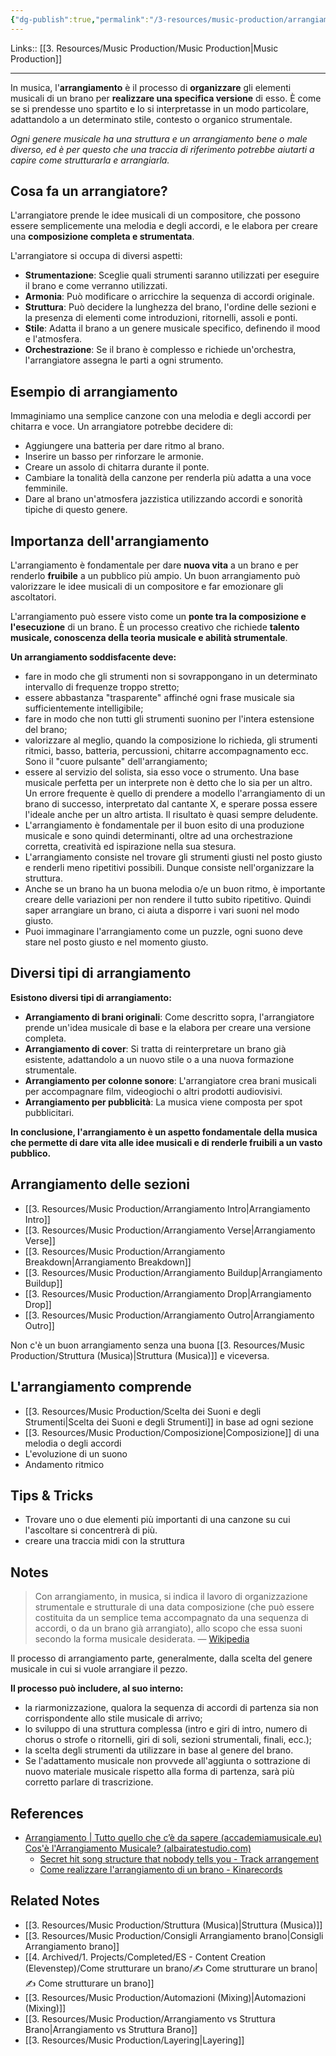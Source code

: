 ```yaml
---
{"dg-publish":true,"permalink":"/3-resources/music-production/arrangiamento/","tags":["type/dashboard"]}
---
```


Links:: [[3. Resources/Music Production/Music Production\|Music Production]]

---
In musica, l'**arrangiamento** è il processo di **organizzare** gli elementi musicali di un brano per **realizzare una specifica versione** di esso. È come se si prendesse uno spartito e lo si interpretasse in un modo particolare, adattandolo a un determinato stile, contesto o organico strumentale.

_Ogni genere musicale ha una struttura e un arrangiamento bene o male diverso, ed è per questo che una traccia di riferimento potrebbe aiutarti a capire come strutturarla e arrangiarla._

## Cosa fa un arrangiatore?

L'arrangiatore prende le idee musicali di un compositore, che possono essere semplicemente una melodia e degli accordi, e le elabora per creare una **composizione completa e strumentata**.

L'arrangiatore si occupa di diversi aspetti:

- **Strumentazione**: Sceglie quali strumenti saranno utilizzati per eseguire il brano e come verranno utilizzati.
- **Armonia**: Può modificare o arricchire la sequenza di accordi originale.
- **Struttura**: Può decidere la lunghezza del brano, l'ordine delle sezioni e la presenza di elementi come introduzioni, ritornelli, assoli e ponti.
- **Stile**: Adatta il brano a un genere musicale specifico, definendo il mood e l'atmosfera.
- **Orchestrazione**: Se il brano è complesso e richiede un'orchestra, l'arrangiatore assegna le parti a ogni strumento.

## Esempio di arrangiamento

Immaginiamo una semplice canzone con una melodia e degli accordi per chitarra e voce. Un arrangiatore potrebbe decidere di:

- Aggiungere una batteria per dare ritmo al brano.
- Inserire un basso per rinforzare le armonie.
- Creare un assolo di chitarra durante il ponte.
- Cambiare la tonalità della canzone per renderla più adatta a una voce femminile.
- Dare al brano un'atmosfera jazzistica utilizzando accordi e sonorità tipiche di questo genere.

## Importanza dell'arrangiamento

L'arrangiamento è fondamentale per dare **nuova vita** a un brano e per renderlo **fruibile** a un pubblico più ampio. Un buon arrangiamento può valorizzare le idee musicali di un compositore e far emozionare gli ascoltatori.

L'arrangiamento può essere visto come un **ponte tra la composizione e l'esecuzione** di un brano. È un processo creativo che richiede **talento musicale, conoscenza della teoria musicale e abilità strumentale**.

**Un arrangiamento soddisfacente deve:**
- fare in modo che gli strumenti non si sovrappongano in un determinato intervallo di frequenze troppo stretto;
- essere abbastanza "trasparente" affinché ogni frase musicale sia sufficientemente intelligibile;
- fare in modo che non tutti gli strumenti suonino per l'intera estensione del brano;
- valorizzare al meglio, quando la composizione lo richieda, gli strumenti ritmici, basso, batteria, percussioni, chitarre accompagnamento ecc. Sono il "cuore pulsante" dell'arrangiamento;
- essere al servizio del solista, sia esso voce o strumento. Una base musicale perfetta per un interprete non è detto che lo sia per un altro. Un errore frequente è quello di prendere a modello l'arrangiamento di un brano di successo, interpretato dal cantante X, e sperare possa essere l'ideale anche per un altro artista. Il risultato è quasi sempre deludente.
- L'arrangiamento è fondamentale per il buon esito di una produzione musicale e sono quindi determinanti, oltre ad una orchestrazione corretta, creatività ed ispirazione nella sua stesura.
- L'arrangiamento consiste nel trovare gli strumenti giusti nel posto giusto e renderli meno ripetitivi possibili. Dunque consiste nell'organizzare la struttura.
- Anche se un brano ha un buona melodia o/e un buon ritmo, è importante creare delle variazioni per non rendere il tutto subito ripetitivo. Quindi saper arrangiare un brano, ci aiuta a disporre i vari suoni nel modo giusto.
- Puoi immaginare l'arrangiamento come un puzzle, ogni suono deve stare nel posto giusto e nel momento giusto.

## Diversi tipi di arrangiamento

**Esistono diversi tipi di arrangiamento:**

- **Arrangiamento di brani originali**: Come descritto sopra, l'arrangiatore prende un'idea musicale di base e la elabora per creare una versione completa.
- **Arrangiamento di cover**: Si tratta di reinterpretare un brano già esistente, adattandolo a un nuovo stile o a una nuova formazione strumentale.
- **Arrangiamento per colonne sonore**: L'arrangiatore crea brani musicali per accompagnare film, videogiochi o altri prodotti audiovisivi.
- **Arrangiamento per pubblicità**: La musica viene composta per spot pubblicitari.

**In conclusione, l'arrangiamento è un aspetto fondamentale della musica che permette di dare vita alle idee musicali e di renderle fruibili a un vasto pubblico.**


## Arrangiamento delle sezioni

- [[3. Resources/Music Production/Arrangiamento Intro\|Arrangiamento Intro]]
- [[3. Resources/Music Production/Arrangiamento Verse\|Arrangiamento Verse]]
- [[3. Resources/Music Production/Arrangiamento Breakdown\|Arrangiamento Breakdown]]
- [[3. Resources/Music Production/Arrangiamento Buildup\|Arrangiamento Buildup]]
- [[3. Resources/Music Production/Arrangiamento Drop\|Arrangiamento Drop]]
- [[3. Resources/Music Production/Arrangiamento Outro\|Arrangiamento Outro]]

Non c'è un buon arrangiamento senza una buona [[3. Resources/Music Production/Struttura (Musica)\|Struttura (Musica)]] e viceversa. 

## L'arrangiamento comprende

- [[3. Resources/Music Production/Scelta dei Suoni e degli Strumenti\|Scelta dei Suoni e degli Strumenti]] in base ad ogni sezione
- [[3. Resources/Music Production/Composizione\|Composizione]] di una melodia o degli accordi
- L'evoluzione di un suono
- Andamento ritmico


## Tips & Tricks

- Trovare uno o due elementi più importanti di una canzone su cui l'ascoltare si concentrerà di più.
- creare una traccia midi con la struttura



## Notes

> Con arrangiamento, in musica, si indica il lavoro di organizzazione strumentale e strutturale di una data composizione (che può essere costituita da un semplice tema accompagnato da una sequenza di accordi, o da un brano già arrangiato), allo scopo che essa suoni secondo la forma musicale desiderata. — [Wikipedia](https://it.wikipedia.org/wiki/Arrangiamento)

Il processo di arrangiamento parte, generalmente, dalla scelta del genere musicale in cui si vuole arrangiare il pezzo.

**Il processo può includere, al suo interno:**
- la riarmonizzazione, qualora la sequenza di accordi di partenza sia non corrispondente allo stile musicale di arrivo;
- lo sviluppo di una struttura complessa (intro e giri di intro, numero di chorus o strofe o ritornelli, giri di soli, sezioni strumentali, finali, ecc.);
- la scelta degli strumenti da utilizzare in base al genere del brano.
- Se l'adattamento musicale non provvede all'aggiunta o sottrazione di nuovo materiale musicale rispetto alla forma di partenza, sarà più corretto parlare di trascrizione.


## References

- [Arrangiamento | Tutto quello che c’è da sapere (accademiamusicale.eu)](https://accademiamusicale.eu/arrangiamento-tutto-quello-che-ce-da-sapere/)
	  [Cos'è l'Arrangiamento Musicale? (albairatestudio.com)](https://www.albairatestudio.com/post/cos-%C3%A8-l-arrangiamento-di-un-brano)
	- [Secret hit song structure that nobody tells you - Track arrangement](https://www.learnhowtoproducemusic.com/blog-how-to-start-music-production/track-arrangement-and-song-structure)
	- [Come realizzare l'arrangiamento di un brano - Kinarecords](https://www.kinarecords.com/come-realizzare-l-arrangiamento-di-un-brano/)

## Related Notes

- [[3. Resources/Music Production/Struttura (Musica)\|Struttura (Musica)]]
- [[3. Resources/Music Production/Consigli Arrangiamento brano\|Consigli Arrangiamento brano]]
- [[4. Archived/1. Projects/Completed/ES - Content Creation (Elevenstep)/Come strutturare un brano/✍ Come strutturare un brano\|✍ Come strutturare un brano]]
- [[3. Resources/Music Production/Automazioni (Mixing)\|Automazioni (Mixing)]]
- [[3. Resources/Music Production/Arrangiamento vs Struttura Brano\|Arrangiamento vs Struttura Brano]]
- [[3. Resources/Music Production/Layering\|Layering]]

